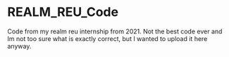 # REALM_REU_Code
Code from my realm reu internship from 2021. Not the best code ever and Im not too sure what is exactly correct, but I wanted to upload it here anyway.
